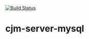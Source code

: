 [![Build Status](https://travis-ci.org/moacircostajr/cjm-server-mysql.svg?branch=master)](https://travis-ci.org/moacircostajr/cjm-server-mysql)
# cjm-server-mysql
